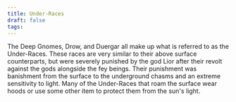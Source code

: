 ```yaml
---
title: Under-Races
draft: false
tags:
---
```

 

The Deep Gnomes, Drow, and Duergar all make up what is referred to as the Under-Races. These races are very similar to their above surface counterparts, but were severely punished by the god Lior after their revolt against the gods alongside the fey beings. Their punishment was banishment from the surface to the underground chasms and an extreme sensitivity to light. Many of the Under-Races that roam the surface wear hoods or use some other item to protect them from the sun's light.